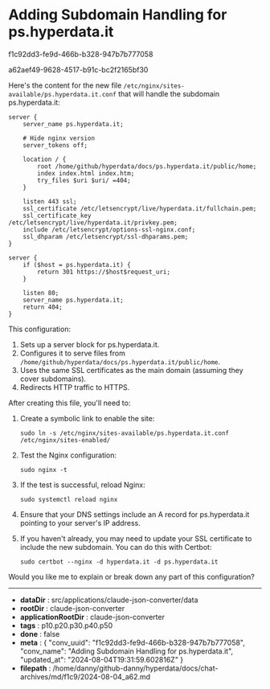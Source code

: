 # Adding Subdomain Handling for ps.hyperdata.it

f1c92dd3-fe9d-466b-b328-947b7b777058

a62aef49-9628-4517-b91c-bc2f2165bf30

 Here's the content for the new file `/etc/nginx/sites-available/ps.hyperdata.it.conf` that will handle the subdomain ps.hyperdata.it:

```nginx
server {
    server_name ps.hyperdata.it;

    # Hide nginx version
    server_tokens off;

    location / {
        root /home/github/hyperdata/docs/ps.hyperdata.it/public/home;
        index index.html index.htm;
        try_files $uri $uri/ =404;
    }

    listen 443 ssl;
    ssl_certificate /etc/letsencrypt/live/hyperdata.it/fullchain.pem;
    ssl_certificate_key /etc/letsencrypt/live/hyperdata.it/privkey.pem;
    include /etc/letsencrypt/options-ssl-nginx.conf;
    ssl_dhparam /etc/letsencrypt/ssl-dhparams.pem;
}

server {
    if ($host = ps.hyperdata.it) {
        return 301 https://$host$request_uri;
    }

    listen 80;
    server_name ps.hyperdata.it;
    return 404;
}
```

This configuration:

1. Sets up a server block for ps.hyperdata.it.
2. Configures it to serve files from `/home/github/hyperdata/docs/ps.hyperdata.it/public/home`.
3. Uses the same SSL certificates as the main domain (assuming they cover subdomains).
4. Redirects HTTP traffic to HTTPS.

After creating this file, you'll need to:

1. Create a symbolic link to enable the site:
   ```
   sudo ln -s /etc/nginx/sites-available/ps.hyperdata.it.conf /etc/nginx/sites-enabled/
   ```

2. Test the Nginx configuration:
   ```
   sudo nginx -t
   ```

3. If the test is successful, reload Nginx:
   ```
   sudo systemctl reload nginx
   ```

4. Ensure that your DNS settings include an A record for ps.hyperdata.it pointing to your server's IP address.

5. If you haven't already, you may need to update your SSL certificate to include the new subdomain. You can do this with Certbot:
   ```
   sudo certbot --nginx -d hyperdata.it -d ps.hyperdata.it
   ```

Would you like me to explain or break down any part of this configuration?

---

* **dataDir** : src/applications/claude-json-converter/data
* **rootDir** : claude-json-converter
* **applicationRootDir** : claude-json-converter
* **tags** : p10.p20.p30.p40.p50
* **done** : false
* **meta** : {
  "conv_uuid": "f1c92dd3-fe9d-466b-b328-947b7b777058",
  "conv_name": "Adding Subdomain Handling for ps.hyperdata.it",
  "updated_at": "2024-08-04T19:31:59.602816Z"
}
* **filepath** : /home/danny/github-danny/hyperdata/docs/chat-archives/md/f1c9/2024-08-04_a62.md